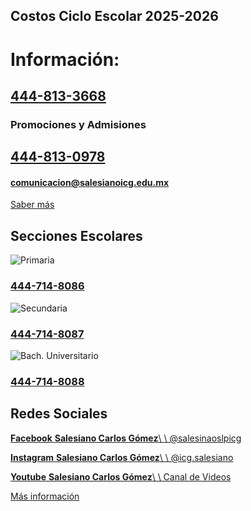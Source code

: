 ## Costos Ciclo Escolar 2025-2026

# **Información:**

## [444-813-3668](tel:444-813-3668)

### Promociones y Admisiones

## [444-813-0978](tel:444-813-0978)

#### [comunicacion@salesianoicg.edu.mx](mailto:comunicacion@salesianoicg.edu.mx)

[Saber más](https://salesianoicg.edu.mx/contacto.html)

## Secciones Escolares

![Primaria](https://salesianoicg.edu.mx/images_2025/plan-de-estudios-primaria.jpg)

### [444-714-8086](tel:444-714-8086)

![Secundaria](https://salesianoicg.edu.mx/images_2025/plan-de-estudios-secundaria.jpg)

### [444-714-8087](tel:444-714-8087)

![Bach. Universitario](https://salesianoicg.edu.mx/images_2025/plan-de-estudios-bach-uni.jpg)

### [444-714-8088](tel:444-714-8088)

## Redes Sociales

[**Facebook** **Salesiano Carlos Gómez**\\
\\
@salesinaoslpicg](https://www.facebook.com/salesianoslpicg/)

[**Instagram** **Salesiano Carlos Gómez**\\
\\
@icg.salesiano](https://www.instagram.com/icg.salesiano/)

[**Youtube** **Salesiano Carlos Gómez**\\
\\
Canal de Videos](https://www.youtube.com/channel/UCnRUaWCszA1ak-oenCY68OQ)

[Más información](https://salesianoicg.edu.mx/contacto.html)